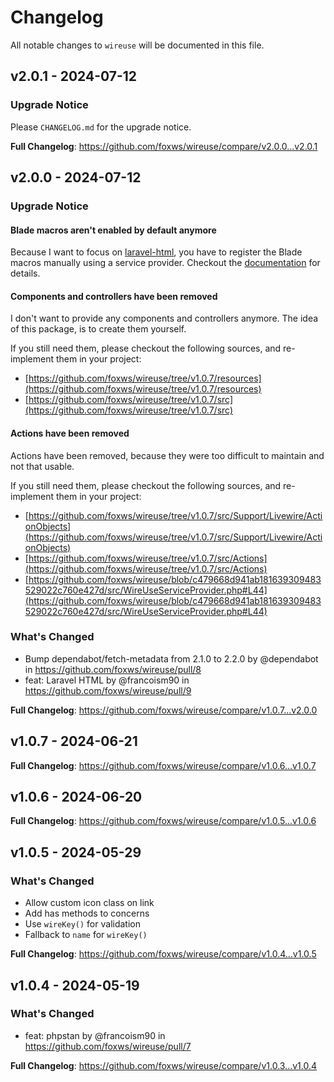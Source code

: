 # Changelog

All notable changes to `wireuse` will be documented in this file.

## v2.0.1 - 2024-07-12

### Upgrade Notice

Please `CHANGELOG.md` for the upgrade notice.

**Full Changelog**: https://github.com/foxws/wireuse/compare/v2.0.0...v2.0.1

## v2.0.0 - 2024-07-12

### Upgrade Notice

#### Blade macros aren't enabled by default anymore

Because I want to focus on [laravel-html](https://spatie.be/docs/laravel-html/v3/introduction), you have to register the Blade macros manually using a service provider. Checkout the [documentation](https://foxws.nl/posts/wireuse/blade-macros) for details.

#### Components and controllers have been removed

I don't want to provide any components and controllers anymore. The idea of this package, is to create them yourself.

If you still need them, please checkout the following sources, and re-implement them in your project:

- [https://github.com/foxws/wireuse/tree/v1.0.7/resources](https://github.com/foxws/wireuse/tree/v1.0.7/resources)
- [https://github.com/foxws/wireuse/tree/v1.0.7/src](https://github.com/foxws/wireuse/tree/v1.0.7/src)

#### Actions have been removed

Actions have been removed, because they were too difficult to maintain and not that usable.

If you still need them, please checkout the following sources, and re-implement them in your project:

- [https://github.com/foxws/wireuse/tree/v1.0.7/src/Support/Livewire/ActionObjects](https://github.com/foxws/wireuse/tree/v1.0.7/src/Support/Livewire/ActionObjects)
- [https://github.com/foxws/wireuse/tree/v1.0.7/src/Actions](https://github.com/foxws/wireuse/tree/v1.0.7/src/Actions)
- [https://github.com/foxws/wireuse/blob/c479668d941ab181639309483529022c760e427d/src/WireUseServiceProvider.php#L44](https://github.com/foxws/wireuse/blob/c479668d941ab181639309483529022c760e427d/src/WireUseServiceProvider.php#L44)

### What's Changed

* Bump dependabot/fetch-metadata from 2.1.0 to 2.2.0 by @dependabot in https://github.com/foxws/wireuse/pull/8
* feat: Laravel HTML by @francoism90 in https://github.com/foxws/wireuse/pull/9

**Full Changelog**: https://github.com/foxws/wireuse/compare/v1.0.7...v2.0.0

## v1.0.7 - 2024-06-21

**Full Changelog**: https://github.com/foxws/wireuse/compare/v1.0.6...v1.0.7

## v1.0.6 - 2024-06-20

**Full Changelog**: https://github.com/foxws/wireuse/compare/v1.0.5...v1.0.6

## v1.0.5 - 2024-05-29

### What's Changed

* Allow custom icon class on link
* Add has methods to concerns
* Use `wireKey()` for validation
* Fallback to `name` for `wireKey()`

**Full Changelog**: https://github.com/foxws/wireuse/compare/v1.0.4...v1.0.5

## v1.0.4 - 2024-05-19

### What's Changed

* feat: phpstan by @francoism90 in https://github.com/foxws/wireuse/pull/7

**Full Changelog**: https://github.com/foxws/wireuse/compare/v1.0.3...v1.0.4
